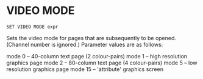 # VIDEO MODE

`SET VIDEO MODE expr`

Sets the video mode for pages that are subsequently to be opened. (Channel number is ignored.)
Parameter values are as follows:

mode 0 – 40-column text page (2 colour-pairs)
mode 1 – high resolution graphics page
mode 2 – 80-column text page (4 colour-pairs)
mode 5 – low resolution graphics page
mode 15 – 'attribute' graphics screen
